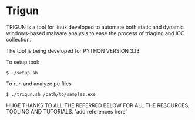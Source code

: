 # Trigun
TRIGUN is a tool for linux developed to automate both static and dynamic windows-based malware analysis to ease the process of triaging and IOC collection.

The tool is being developed for PYTHON VERSION 3.13

To setup tool:
```
$ ./setup.sh
```

To run and analyze pe files
```
$ ./trigun.sh /path/to/samples.exe
```


HUGE THANKS TO ALL THE REFERRED BELOW FOR ALL THE RESOURCES, TOOLING AND TUTORIALS.
'add references here'
